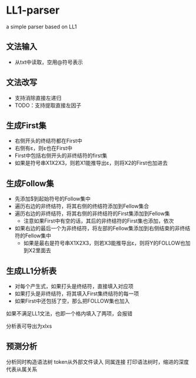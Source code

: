 # LL1-parser
a simple parser based on LL1 

## 文法输入
- 从txt中读取，空用@符号表示

## 文法改写
- 支持消除直接左递归
- TODO：支持提取直接左因子

## 生成First集
- 右侧开头的终结符都在First中
- 右侧有ε，则ε也在First中
- First中包括右侧开头的非终结符的first集
- 如果是符号串X1X2X3，则若X1能推导出ε，则将X2的First也加进去
## 生成Follow集
- 先添加$到起始符号的Follow集中
- 遍历右边的非终结符，将其右侧的终结符添加到Fellow集合
- 遍历右边的非终结符，将其右侧的非终结符的First集添加到Fellow集
  +  注意如果First中有空的话，其后的非终结符的First集也添加，依次
- 如果右边的最后一个为非终结符，将左部的Fellow集添加到右侧结束的非终结符的Fellow集中
  +  如果是最右是符号串X1X2X3，则若X3能推导出ε，则将Y的FOLLOW也加到X2里面去
## 生成LL1分析表
- 对每个产生式，如果打头是终结符，直接填入对应项
- 如果打头是非终结符，将其填入First集终结符的每一项
- 如果First中还包括了空，那么把FOLLOW集也加入

如果不满足LL1文法，也即一个格内填入了两项，会报错

分析表可导出为xlxs

## 预测分析
分析同时构造语法树
token从外部文件读入
同属连接
打印语法树时，缩进的深度代表从属关系

